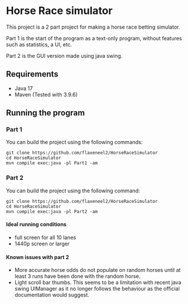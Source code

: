 # Horse Race simulator

This project is a 2 part project for making a horse race betting simulator.

Part 1 is the start of the program as a text-only program, without features such as statistics, a UI, etc.

Part 2 is the GUI version made using java swing.

## Requirements
- Java 17
- Maven (Tested with 3.9.6)


## Running the program

### Part 1

You can build the project using the following commands:
```shell
git clone https://github.com/flaxeneel2/HorseRaceSimulator
cd HorseRaceSimulator
mvn compile exec:java -pl Part1 -am
```

### Part 2

You can build the project using the following command:
```shell
git clone https://github.com/flaxeneel2/HorseRaceSimulator
cd HorseRaceSimulator
mvn compile exec:java -pl Part2 -am
```


#### Ideal running conditions
- full screen for all 10 lanes
- 1440p screen or larger

#### Known issues with part 2

- More accurate horse odds do not populate on random horses until at least 3 runs have been done with the random horse.
- Light scroll bar thumbs. This seems to be a limitation with recent java swing UIManager as it no longer follows the behaviour as the official documentation would suggest.